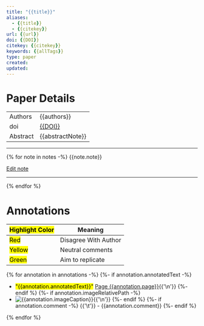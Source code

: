 ```yaml
---
title: "{{title}}"
aliases:
  - {{title}}
  - {{citekey}}
url: {{url}}
doi: {{DOI}}
citekey: {{citekey}}
keywords: {{allTags}}
type: paper
created:
updated:
---
```


# Paper Details
|          |                                    |
| -------- | ---------------------------------- |
| Authors  | {{authors}}                        |
| doi      | [{{DOI}}](https://doi.org/{{DOI}}) |
| Abstract | {{abstractNote}}                   |

---
{% for note in notes -%}
  {{note.note}}

[Edit note]({{note.desktopURI}})

---
{% endfor %}
# Annotations

| <mark class="hltr-grey"> Highlight Color</mark> | Meaning              |
| ----------------------------------------------- | -------------------- |
| <mark class="hltr-red">Red</mark>               | Disagree With Author |
| <mark class="hltr-yellow">Yellow</mark>         | Neutral comments     |
| <mark class="hltr-green">Green</mark>           | Aim to replicate     |

{% for annotation in annotations -%}
  {%- if annotation.annotatedText -%}
- <mark class="hltr-{{annotation.colorCategory | lower}}">"{{annotation.annotatedText}}"</mark> [Page {{annotation.page}}]({{annotation.desktopURI}}){{'\n'}}
  {%- endif %}
  {%- if annotation.imageRelativePath -%}
- ![{{annotation.imageCaption}}]({{annotation.imageRelativePath}}){{'\n'}}
  {%- endif %}
  {%- if annotation.comment -%}
{{'\t'}} - {{annotation.comment}}
  {%- endif %}
  
{% endfor %}

